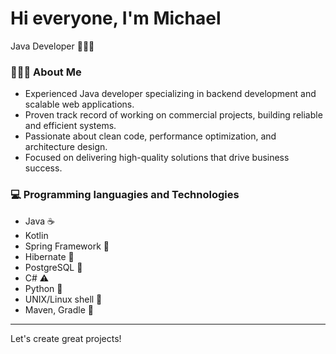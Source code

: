# Hi everyone, I'm Michael

Java Developer 👨🏽‍💻

### 🙎🏽‍♂️ About Me

- Experienced Java developer specializing in backend development and scalable web applications.
- Proven track record of working on commercial projects, building reliable and efficient systems.
- Passionate about clean code, performance optimization, and architecture design.
- Focused on delivering high-quality solutions that drive business success.
  
### 💻 Programming languagies and Technologies
* Java ☕
* Kotlin 
* Spring Framework 🍃
* Hibernate 🗿
* PostgreSQL 🐘
* C# ⚠️
* Python 🐍
* UNIX/Linux shell 🐧
* Maven, Gradle 🔨

-------
Let's create great projects!
